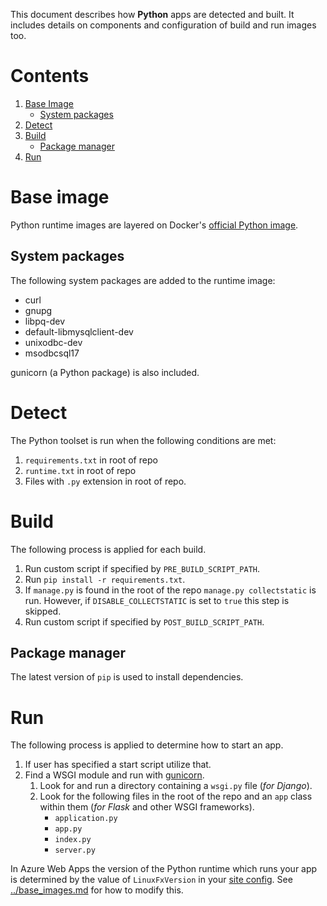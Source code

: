 This document describes how **Python** apps are detected and built. It includes
details on components and configuration of build and run images too.

# Contents

1. [Base Image](#base-image)
    * [System packages](#system-packages)
1. [Detect](#detect)
1. [Build](#build)
    * [Package manager](#package-manager)
1. [Run](#run)

# Base image

Python runtime images are layered on Docker's [official Python
image](https://github.com/docker-library/python).

## System packages

The following system packages are added to the runtime image:

* curl
* gnupg
* libpq-dev
* default-libmysqlclient-dev
* unixodbc-dev
* msodbcsql17

gunicorn (a Python package) is also included.

# Detect

The Python toolset is run when the following conditions are met:

1. `requirements.txt` in root of repo
1. `runtime.txt` in root of repo
1. Files with `.py` extension in root of repo.

# Build

The following process is applied for each build.

1. Run custom script if specified by `PRE_BUILD_SCRIPT_PATH`.
1. Run `pip install -r requirements.txt`.
1. If `manage.py` is found in the root of the repo `manage.py collectstatic` is run. However,
   if `DISABLE_COLLECTSTATIC` is set to `true` this step is skipped.
1. Run custom script if specified by `POST_BUILD_SCRIPT_PATH`.

## Package manager

The latest version of `pip` is used to install dependencies.

# Run

The following process is applied to determine how to start an app.

1. If user has specified a start script utilize that.
1. Find a WSGI module and run with [gunicorn][].
    1. Look for and run a directory containing a `wsgi.py` file (*for Django*).
    1. Look for the following files in the root of the repo and an `app` class within them (*for Flask* and other WSGI frameworks).
        * `application.py`
        * `app.py`
        * `index.py`
        * `server.py`

In Azure Web Apps the version of the Python runtime which runs your app is
determined by the value of `LinuxFxVersion` in your [site config][]. See
[../base\_images.md](../base_images.md#azure-web-apps-runtimes-and-versions)
for how to modify this.

[gunicorn]: https://gunicorn.org/
[site config]: https://docs.microsoft.com/en-us/rest/api/appservice/webapps/get#siteconfig
